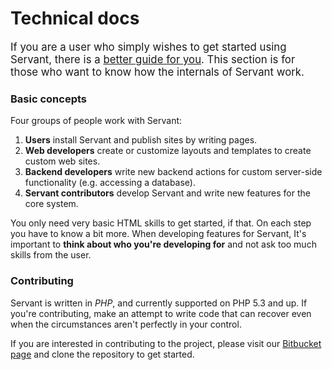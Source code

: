 
# Technical docs

<big>If you are a user who simply wishes to get started using Servant, there is a [better guide for you](/guides). This section is for those who want to know how the internals of Servant work.</big>



### Basic concepts

Four groups of people work with Servant:

1. **Users** install Servant and publish sites by writing pages.
2. **Web developers** create or customize layouts and templates to create custom web sites.
3. **Backend developers** write new backend actions for custom server-side functionality (e.g. accessing a database).
4. **Servant contributors** develop Servant and write new features for the core system.

You only need very basic HTML skills to get started, if that. On each step you have to know a bit more. When developing features for Servant, It's important to **think about who you're developing for** and not ask too much skills from the user.



### Contributing

Servant is written in *PHP*, and currently supported on PHP 5.3 and up. If you're contributing, make an attempt to write code that can recover even when the circumstances aren't perfectly in your control.

If you are interested in contributing to the project, please visit our [Bitbucket page](https://bitbucket.org/Eiskis/servant/) and clone the repository to get started.
